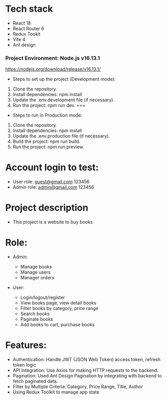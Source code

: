 # Tech stack
- React 18
- React Router 6
- Redux Tookit
- Vite 4
- Ant design

### Project Environment: Node.js v16.13.1
https://nodejs.org/download/release/v16.13.1/

- Steps to set up the project (Development mode):
1. Clone the repository.
2. Install dependencies: npm install
3. Update the .env.development file (if necessary).
4. Run the project: npm run dev.
===

- Steps to run in Production mode:
1. Clone the repository.
2. Install dependencies: npm install
3. Update the .env.production file (if necessary).
4. Build the project: npm run build.
5. Run the project: npm run preview.


# Account login to test:
- User role:
    guest@gmail.com
    123456
- Admin role:
    admin@gmail.com
    123456


# Project description
- This project is a website to buy books

# Role:
- Admin:
    + Manage books
    + Manage users
    + Manager orders

- User:
    + Login/logout/register
    + View books page, view detail books
    + Filter books by category, price range
    + Search books
    + Paginate books
    + Add books to cart, purchase books
    

# Features:
- Authentication: Handle JWT (JSON Web Token) access token, refresh token logic
- API Integration: Use Axios for making HTTP requests to the backend.
- Pagination: Used Ant Design Pagination by integrating with backend to fetch paginated data.
- Filter by Multiple Criteria: Category, Price Range, Title, Author
- Using Redux Toolkit to manage app state
